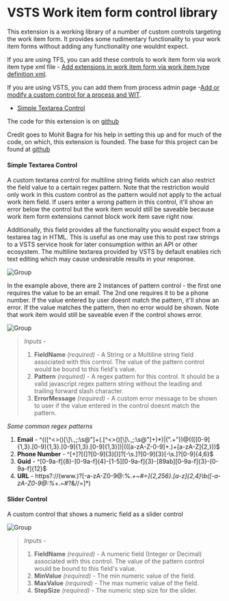 # VSTS Work item form control library
This extension is a working library of a number of custom controls targeting the work item form. It provides some rudimentary functionality to your work item forms without adding any functionality one wouldnt expect.

If you are using TFS, you can add these controls to work item form via work item type xml file - <a href="https://docs.microsoft.com/en-us/vsts/extend/develop/configure-workitemform-extensions?view=vsts">Add extensions in work item form via work item type definition xml</a>.

If you are using VSTS, you can add them from process admin page -<a href="https://docs.microsoft.com/en-us/vsts/work/customize/process/custom-controls-process?view=vsts">Add or modify a custom control for a process and WIT</a>.

* <a href="#pattern">Simple Textarea Control</a>

The code for this extension is on <a href="https://github.com/dcaponi/vsts-extensions/tree/master/src/ControlsLibrary">github</a>

Credit goes to Mohit Bagra for his help in setting this up and for much of the code, on which, this extension is founded. The base for this project can be found at <a
href="https://github.com/mohitbagra/vsts-extensions">github</a>

<a name="pattern"></a>
#### Simple Textarea Control ####
A custom textarea control for multiline string fields which can also restrict the field value to a certain regex pattern. Note that the restriction would only work in this custom control as the pattern would not apply to the actual work item field. If users enter a wrong pattern in this control, it'll show an error below the control but the work item would still be saveable because work item form extensions cannot block work item save right now.

Additionally, this field provides all the functionality you would expect from a textarea tag in HTML. This is useful as one may use this to post raw strings to a VSTS service hook for later consumption within an API or other ecosystem. The multiline textarea provided by VSTS by default enables rich text editing which may cause undesirable results in your response.

![Group](images/pattern.png)

In the example above, there are 2 instances of pattern control - the first one requires the value to be an email. The 2nd one requires it to be a phone number. If the value entered by user doesnt match the pattern, it'll show an error.
If the value matches the pattern, then no error would be shown. Note that work item would still be saveable even if the control shows error.

![Group](images/pattern_correct.png)

>*Inputs* -
>1. **FieldName** *(required)* - A String or a Multiline string field associated with this control. The value of the pattern control would be bound to this field's value.
>2. **Pattern** *(required)* - A regex pattern for this control. It should be a valid javascript regex pattern string without the leading and trailing forward slash character.
>3. **ErrorMessage** *(required)* - A custom error message to be shown to user if the value entered in the control doesnt match the pattern.

*Some common regex patterns*
1. **Email** - ^(([^<>()\[\\]\\.,;:\s@"]+(\.[^<>()\[\\]\\.,;:\s@"]+)*)|(".+"))@((\[[0-9]{1,3}\.[0-9]{1,3}\.[0-9]{1,3}\.[0-9]{1,3}])|(([a-zA-Z\-0-9]+\.)+[a-zA-Z]{2,}))$
2. **Phone Number** - ^[\+]?[(]?[0-9]{3}[)]?[-\s\.]?[0-9]{3}[-\s\.]?[0-9]{4,6}$
3. **Guid** - ^[0-9a-f]{8}-[0-9a-f]{4}-[1-5][0-9a-f]{3}-[89ab][0-9a-f]{3}-[0-9a-f]{12}$
4. **URL** - https?:\/\/(www\.)?[-a-zA-Z0-9@:%._\+~#=]{2,256}\.[a-z]{2,4}\b([-a-zA-Z0-9@:%_\+.~#?&//=]*)

<a name="slider"></a>
#### Slider Control ####
A custom control that shows a numeric field as a slider control

![Group](images/slider.png)

>*Inputs* -
>1. **FieldName** *(required)* - A numeric field (Integer or Decimal) associated with this control. The value of the pattern control would be bound to this field's value.
>2. **MinValue** *(required)* - The min numeric value of the field.
>3. **MaxValue** *(required)* - The max numeric value of the field.
>3. **StepSize** *(required)* - The numeric step size for the slider.
